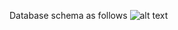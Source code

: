 Database schema as follows
![alt text](https://github.com/Atharva3008/Cinema-Ticket-Purchasing-Platform/blob/main/blob/image.png?raw=true)